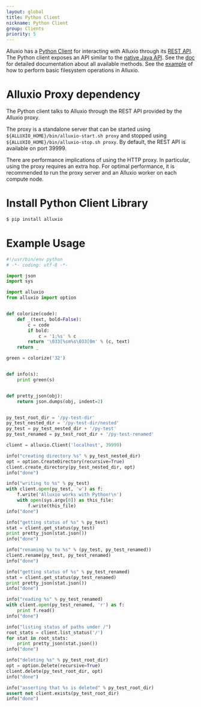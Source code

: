 ```yaml
---
layout: global
title: Python Client
nickname: Python Client
group: Clients
priority: 5
---
```


Alluxio has a [Python Client](https://github.com/Alluxio/alluxio-py) for interacting with Alluxio through its
[REST API](Clients-Rest.html). The Python client exposes an API similar to the [native Java API](Clients-Java-Native.html).
See the [doc](http://alluxio-py.readthedocs.io) for detailed documentation about all available
methods. See the [example](https://github.com/Alluxio/alluxio-py/blob/master/example.py) of how to perform basic filesystem
operations in Alluxio.

# Alluxio Proxy dependency

The Python client talks to Alluxio through the REST API provided by the Alluxio proxy.

The proxy is a standalone server that can be started using
`${ALLUXIO_HOME}/bin/alluxio-start.sh proxy` and stopped using `${ALLUXIO_HOME}/bin/alluxio-stop.sh
proxy`. By default, the REST API is available on port 39999.

There are performance implications of using the HTTP proxy. In particular, using the proxy requires
an extra hop. For optimal performance, it is recommended to run the proxy server and an Alluxio
worker on each compute node.

# Install Python Client Library
```bash
$ pip install alluxio
```

# Example Usage

```python
#!/usr/bin/env python
# -*- coding: utf-8 -*-

import json
import sys

import alluxio
from alluxio import option


def colorize(code):
    def _(text, bold=False):
        c = code
        if bold:
            c = '1;%s' % c
        return '\033[%sm%s\033[0m' % (c, text)
    return _

green = colorize('32')


def info(s):
    print green(s)


def pretty_json(obj):
    return json.dumps(obj, indent=2)


py_test_root_dir = '/py-test-dir'
py_test_nested_dir = '/py-test-dir/nested'
py_test = py_test_nested_dir + '/py-test'
py_test_renamed = py_test_root_dir + '/py-test-renamed'

client = alluxio.Client('localhost', 39999)

info("creating directory %s" % py_test_nested_dir)
opt = option.CreateDirectory(recursive=True)
client.create_directory(py_test_nested_dir, opt)
info("done")

info("writing to %s" % py_test)
with client.open(py_test, 'w') as f:
    f.write('Alluxio works with Python!\n')
    with open(sys.argv[0]) as this_file:
        f.write(this_file)
info("done")

info("getting status of %s" % py_test)
stat = client.get_status(py_test)
print pretty_json(stat.json())
info("done")

info("renaming %s to %s" % (py_test, py_test_renamed))
client.rename(py_test, py_test_renamed)
info("done")

info("getting status of %s" % py_test_renamed)
stat = client.get_status(py_test_renamed)
print pretty_json(stat.json())
info("done")

info("reading %s" % py_test_renamed)
with client.open(py_test_renamed, 'r') as f:
    print f.read()
info("done")

info("listing status of paths under /")
root_stats = client.list_status('/')
for stat in root_stats:
    print pretty_json(stat.json())
info("done")

info("deleting %s" % py_test_root_dir)
opt = option.Delete(recursive=True)
client.delete(py_test_root_dir, opt)
info("done")

info("asserting that %s is deleted" % py_test_root_dir)
assert not client.exists(py_test_root_dir)
info("done")
```
